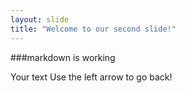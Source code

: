 ```yaml
---
layout: slide
title: "Welcome to our second slide!"
---
```


###markdown is working

Your text
Use the left arrow to go back!
